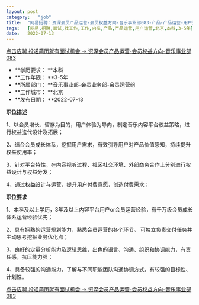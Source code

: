 ```yaml
---
layout:	post
category:	"job"
title:	"网易招聘：资深会员产品运营-会员权益方向-音乐事业部083-产品-产品运营-用户运营-北京本科3-5年"
tags:	[网易,招聘,面试,找工作,工作,内推,产品,产品运营,用户运营,北京,本科,3-5年]
date:	2022-07-13
---
```


[点击应聘 投递简历就有面试机会 ->  资深会员产品运营-会员权益方向-音乐事业部083](http://mobile.bole.netease.com/bole/boleDetail?id=41542&employeeId=346f03c3cda5f04c&key=all)



- **学历要求： **本科
- **工作年限： **3-5年
- **所属部门： **音乐事业部-会员业务部-会员运营组
- **工作城市： **北京
- **发布日期： **2022-07-13



**职位描述**

1、以会员增长、留存为目的，用户体验为导向，制定音乐内容平台权益策略，进行权益迭代设计及拓展；

2、结合会员成长体系，挖掘用户需求，有效引导用户对产品价值感知，持续提升权益使用率；

3、针对平台特性，在内容视听过程、社区社交环境、外部商务合作上分别进行权益设计与权益分发；

4、通过权益设计与运营，提升用户付费意愿，创造付费需求；



**职位要求**

1、本科及以上学历，3年及以上内容平台用户or会员运营经验，有千万级会员成长体系运营经验优先；

2、具有娴熟的运营规划能力，熟悉会员运营的各个环节。 可独立负责交付任务并主动思考挖掘业务优化点；

3、良好的定量分析能力及逻辑思维，出色的语言、沟通、组织和协调能力，有责任感，抗压能力强；

4、具备较强的沟通能力，了解与不同职能团队沟通协调方式，有较强的目标性、计划性。



[点击应聘 投递简历就有面试机会 ->  资深会员产品运营-会员权益方向-音乐事业部083](http://mobile.bole.netease.com/bole/boleDetail?id=41542&employeeId=346f03c3cda5f04c&key=all)